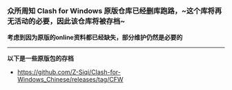 ### 众所周知 Clash for Windows 原版仓库已经删库跑路，~这个库将再无活动的必要，因此该仓库将被存档~

**考虑到因为原版的online资料都已经缺失，部分维护仍然是必要的**

***

**以下是一些原版包的存档**

* https://github.com/Z-Siqi/Clash-for-Windows_Chinese/releases/tag/CFW

